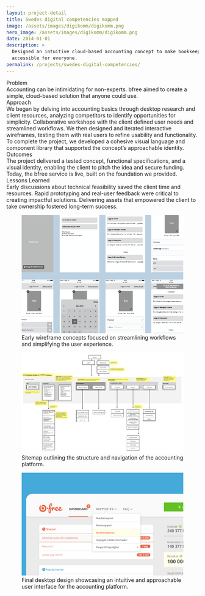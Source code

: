 ```yaml
---
layout: project-detail
title: Swedes digital competencies mapped
image: /assets/images/digikomm/digikomm.png
hero_image: /assets/images/digikomm/digikomm.png
date: 2014-01-01
description: >
  Designed an intuitive cloud-based accounting concept to make bookkeeping
  accessible for everyone.
permalink: /projects/swedes-digital-competencies/
---
```


<div class="project-grid">
  <div class="grid-headline">Problem</div>
  <div class="grid-content">
    Accounting can be intimidating for non-experts. bfree aimed to create a simple, cloud-based solution that anyone could use.
  </div>
  
  <div class="grid-headline">Approach</div>
  <div class="grid-content">
    We began by delving into accounting basics through desktop research and client resources, analyzing competitors to identify opportunities for simplicity. Collaborative workshops with the client defined user needs and streamlined workflows. We then designed and iterated interactive wireframes, testing them with real users to refine usability and functionality. To complete the project, we developed a cohesive visual language and component library that supported the concept’s approachable identity.
  </div>

  <div class="grid-headline">Outcomes</div>
  <div class="grid-content">
    The project delivered a tested concept, functional specifications, and a visual identity, enabling the client to pitch the idea and secure funding. Today, the bfree service is live, built on the foundation we provided.
  </div>

  <div class="grid-headline">Lessons Learned</div>
  <div class="grid-content">
    Early discussions about technical feasibility saved the client time and resources. Rapid prototyping and real-user feedback were critical to creating impactful solutions. Delivering assets that empowered the client to take ownership fostered long-term success.
  </div>
</div>
<figure class="project-image">
  <img src="/assets/images/bfree/wireframes.png" alt="Wireframe sketches showing simplified layouts and workflows for a cloud-based accounting solution.">
  <figcaption>Early wireframe concepts focused on streamlining workflows and simplifying the user experience.</figcaption>
</figure>
<figure class="project-image">
  <img src="/assets/images/bfree/sitemap.png" alt="Sitemap diagram showing the hierarchical structure and user navigation paths for the cloud-based accounting platform.">
  <figcaption>Sitemap outlining the structure and navigation of the accounting platform.</figcaption>
</figure>
<figure class="project-image">
  <img src="/assets/images/bfree/desktop.png" alt="Screenshot of the final desktop design for the cloud-based accounting platform, featuring a clean and user-friendly interface.">
  <figcaption>Final desktop design showcasing an intuitive and approachable user interface for the accounting platform.</figcaption>
</figure>
